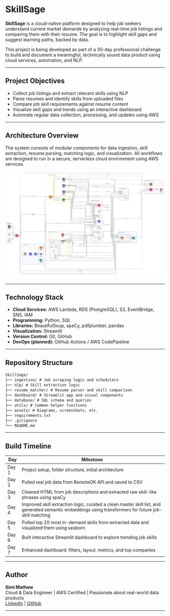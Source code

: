 # SkillSage

**SkillSage** is a cloud-native platform designed to help job seekers understand current market demands by analyzing real-time job listings and comparing them with their resume. The goal is to highlight skill gaps and suggest learning paths, backed by data.

This project is being developed as part of a 30-day professional challenge to build and document a meaningful, technically sound data product using cloud services, automation, and NLP.

---

## Project Objectives

- Collect job listings and extract relevant skills using NLP
- Parse resumes and identify skills from uploaded files
- Compare job skill requirements against resume content
- Visualize skill gaps and trends using an interactive dashboard
- Automate regular data collection, processing, and updates using AWS

---

## Architecture Overview

The system consists of modular components for data ingestion, skill extraction, resume parsing, matching logic, and visualization. All workflows are designed to run in a secure, serverless cloud environment using AWS services.

![Architecture](assets/architecture-v1.png)

---

## Technology Stack

- **Cloud Services:** AWS Lambda, RDS (PostgreSQL), S3, EventBridge, SNS, IAM
- **Programming:** Python, SQL
- **Libraries:** BeautifulSoup, spaCy, pdfplumber, pandas
- **Visualization:** Streamlit
- **Version Control:** Git, GitHub
- **DevOps (planned):** GitHub Actions / AWS CodePipeline

---

## Repository Structure

```
SkillSage/
├── ingestion/ # Job scraping logic and schedulers
├── nlp/ # Skill extraction logic
├── resume_matcher/ # Resume parser and skill comparison
├── dashboard/ # Streamlit app and visual components
├── database/ # SQL schema and queries
├── utils/ # Common helper functions
├── assets/ # Diagrams, screenshots, etc.
├── requirements.txt
├── .gitignore
└── README.md
```


---

## Build Timeline

| Day   | Milestone |
|-----|-----------|
| Day 1 | Project setup, folder structure, initial architecture |
| Day 2 | Pulled real job data from RemoteOK API and saved to CSV |
| Day 3 | Cleaned HTML from job descriptions and extracted raw skill-like phrases using spaCy |
| Day 4 | Improved skill extraction logic, curated a clean master skill list, and generated semantic embeddings using transformers for future job-skill matching |
| Day 5 | Pulled top 20 most in-demand skills from extracted data and visualized them using seaborn |
| Day 6 | Built interactive Streamlit dashboard to explore trending job skills      |
|Day 7	| Enhanced dashboard: filters, layout, metrics, and top companies  |
---

## Author

**Simi Mathew**  
Cloud & Data Engineer | AWS Certified | Passionate about real-world data products  
[LinkedIn](https://www.linkedin.com/in/-simi-mathew) | [GitHub](https://github.com/simimathew1898)

---

